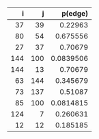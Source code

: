 |   i |   j |   p(edge) |
|----:|----:|----------:|
|  37 |  39 | 0.22963   |
|  80 |  54 | 0.675556  |
|  27 |  37 | 0.70679   |
| 144 | 100 | 0.0839506 |
| 144 |  13 | 0.70679   |
|  63 | 144 | 0.345679  |
|  73 | 137 | 0.51087   |
|  85 | 100 | 0.0814815 |
| 124 |   7 | 0.260631  |
|  12 |  12 | 0.185185  |

